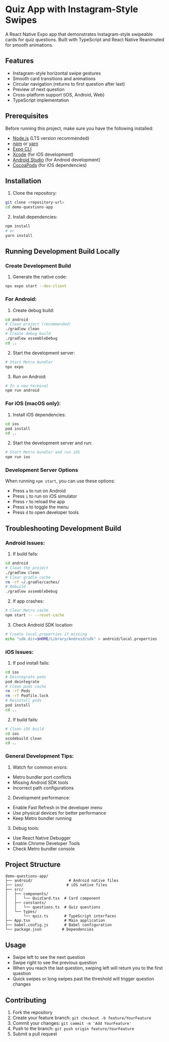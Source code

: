 # Quiz App with Instagram-Style Swipes

A React Native Expo app that demonstrates Instagram-style swipeable cards for quiz questions. Built with TypeScript and React Native Reanimated for smooth animations.

## Features

- Instagram-style horizontal swipe gestures
- Smooth card transitions and animations
- Circular navigation (returns to first question after last)
- Preview of next question
- Cross-platform support (iOS, Android, Web)
- TypeScript implementation

## Prerequisites

Before running this project, make sure you have the following installed:
- [Node.js](https://nodejs.org/) (LTS version recommended)
- [npm](https://www.npmjs.com/) or [yarn](https://yarnpkg.com/)
- [Expo CLI](https://docs.expo.dev/get-started/installation/)
- [Xcode](https://developer.apple.com/xcode/) (for iOS development)
- [Android Studio](https://developer.android.com/studio) (for Android development)
- [CocoaPods](https://cocoapods.org/) (for iOS dependencies)

## Installation

1. Clone the repository:
```bash
git clone <repository-url>
cd demo-questions-app
```

2. Install dependencies:
```bash
npm install
# or
yarn install
```

## Running Development Build Locally

### Create Development Build

1. Generate the native code:
```bash
npx expo start --dev-client
```

### For Android:

1. Create debug build:
```bash
cd android
# Clean project (recommended)
./gradlew clean
# Create debug build
./gradlew assembleDebug
cd ..
```

2. Start the development server:
```bash
# Start Metro bundler
npx expo
```

3. Run on Android:
```bash
# In a new terminal
npm run android
```

### For iOS (macOS only):

1. Install iOS dependencies:
```bash
cd ios
pod install
cd ..
```

2. Start the development server and run:
```bash
# Start Metro bundler and run iOS
npm run ios
```

### Development Server Options

When running `npm start`, you can use these options:
- Press `a` to run on Android
- Press `i` to run on iOS simulator
- Press `r` to reload the app
- Press `m` to toggle the menu
- Press `d` to open developer tools

## Troubleshooting Development Build

### Android Issues:

1. If build fails:
```bash
cd android
# Clean the project
./gradlew clean
# Clear gradle cache
rm -rf ~/.gradle/caches/
# Rebuild
./gradlew assembleDebug
```

2. If app crashes:
```bash
# Clear Metro cache
npm start -- --reset-cache
```

3. Check Android SDK location:
```bash
# Create local.properties if missing
echo "sdk.dir=$HOME/Library/Android/sdk" > android/local.properties
```

### iOS Issues:

1. If pod install fails:
```bash
cd ios
# Deintegrate pods
pod deintegrate
# Clean pods cache
rm -rf Pods
rm -rf Podfile.lock
# Reinstall pods
pod install
cd ..
```

2. If build fails:
```bash
# Clean iOS build
cd ios
xcodebuild clean
cd ..
```

### General Development Tips:

1. Watch for common errors:
- Metro bundler port conflicts
- Missing Android SDK tools
- Incorrect path configurations

2. Development performance:
- Enable Fast Refresh in the developer menu
- Use physical devices for better performance
- Keep Metro bundler running

3. Debug tools:
- Use React Native Debugger
- Enable Chrome Developer Tools
- Check Metro bundler console

## Project Structure

```
demo-questions-app/
├── android/                # Android native files
├── ios/                   # iOS native files
├── src/
│   ├── components/
│   │   └── QuizCard.tsx  # Card component
│   ├── constants/
│   │   └── questions.ts  # Quiz questions
│   └── types/
│       └── quiz.ts       # TypeScript interfaces
├── App.tsx               # Main application
├── babel.config.js       # Babel configuration
└── package.json         # Dependencies
```

## Usage

- Swipe left to see the next question
- Swipe right to see the previous question
- When you reach the last question, swiping left will return you to the first question
- Quick swipes or long swipes past the threshold will trigger question changes

## Contributing

1. Fork the repository
2. Create your feature branch: `git checkout -b feature/YourFeature`
3. Commit your changes: `git commit -m 'Add YourFeature'`
4. Push to the branch: `git push origin feature/YourFeature`
5. Submit a pull request
